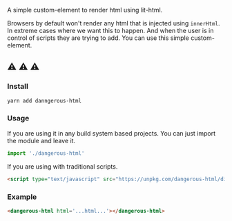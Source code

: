 A simple custom-element to render html using lit-html.

Browsers by default won't render any html that is injected using `innerHtml`. In extreme cases where we want this to happen. And when the user is in control of scripts they are trying to add. You can use this simple custom-element.

## :warning: :warning: :warning:


### Install

```sh
yarn add danngerous-html
```

### Usage

If you are using it in any build system based projects. You can just import the module and leave it.

```js
import './dangerous-html'
```

If you are using with traditional scripts.

```html
<script type="text/javascript" src="https://unpkg.com/dangerous-html/dist/lib.umd.js" ></script>
```

### Example

```html
<dangerous-html html='...html...'></dangerous-html>
```

